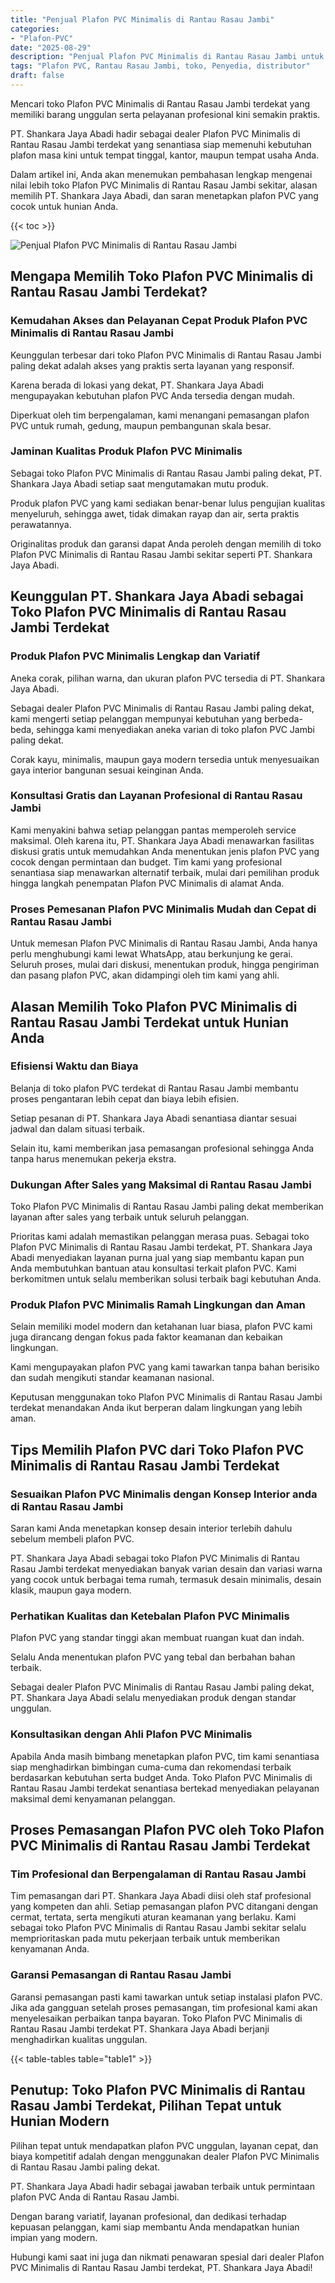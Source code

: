 ```yaml
---
title: "Penjual Plafon PVC Minimalis di Rantau Rasau Jambi"
categories: 
- "Plafon-PVC"
date: "2025-08-29"
description: "Penjual Plafon PVC Minimalis di Rantau Rasau Jambi untuk tempat tinggal, perkantoran, dan ritel. Produk unggulan, variasi motif, warna modern, dengan jasa pemasangan dikerjakan oleh teknisi profesional dan jaminan resmi!|Layanan penjualan Plafon PVC Minimalis di Rantau Rasau Jambi untuk keperluan hunian, perkantoran, maupun ritel, beserta plafon berkualitas dan penempatan oleh tim berpengalaman serta jaminan resmi.|Pilihan Plafon PVC Minimalis di Rantau Rasau Jambi yang terpercaya bagi rumah, perkantoran, dan gerai, dengan material unggulan dan penempatan ditangani oleh tim berpengalaman dan jaminan resmi.|Distribusi Plafon PVC Minimalis di Rantau Rasau Jambi untuk tempat tinggal, perkantoran, serta toko, beserta material berkualitas dan penempatan dikerjakan oleh tim profesional, lengkap beserta garansi resmi.}"
tags: "Plafon PVC, Rantau Rasau Jambi, toko, Penyedia, distributor"
draft: false
---
```


Mencari toko Plafon PVC Minimalis di Rantau Rasau Jambi terdekat yang memiliki barang unggulan serta pelayanan profesional kini semakin praktis.

PT. Shankara Jaya Abadi hadir sebagai dealer Plafon PVC Minimalis di Rantau Rasau Jambi terdekat yang senantiasa siap memenuhi kebutuhan plafon masa kini untuk tempat tinggal, kantor, maupun tempat usaha Anda.

Dalam artikel ini, Anda akan menemukan pembahasan lengkap mengenai nilai lebih toko Plafon PVC Minimalis di Rantau Rasau Jambi sekitar, alasan memilih PT. Shankara Jaya Abadi, dan saran menetapkan plafon PVC yang cocok untuk hunian Anda.

{{< toc >}}

![Penjual Plafon PVC Minimalis di Rantau Rasau Jambi](/images/Plafon-PVC/Penjual-Plafon-PVC-Minimalis-di-Rantau-Rasau-Jambi.png)


## Mengapa Memilih Toko Plafon PVC Minimalis di Rantau Rasau Jambi Terdekat?

### Kemudahan Akses dan Pelayanan Cepat Produk Plafon PVC Minimalis di Rantau Rasau Jambi

Keunggulan terbesar dari toko Plafon PVC Minimalis di Rantau Rasau Jambi paling dekat adalah akses yang praktis serta layanan yang responsif.

Karena berada di lokasi yang dekat, PT. Shankara Jaya Abadi mengupayakan kebutuhan plafon PVC Anda tersedia dengan mudah.

Diperkuat oleh tim berpengalaman, kami menangani pemasangan plafon PVC untuk rumah, gedung, maupun pembangunan skala besar.

### Jaminan Kualitas Produk Plafon PVC Minimalis

Sebagai toko Plafon PVC Minimalis di Rantau Rasau Jambi paling dekat, PT. Shankara Jaya Abadi setiap saat mengutamakan mutu produk.

Produk plafon PVC yang kami sediakan benar-benar lulus pengujian kualitas menyeluruh, sehingga awet, tidak dimakan rayap dan air, serta praktis perawatannya.

Originalitas produk dan garansi dapat Anda peroleh dengan memilih di toko Plafon PVC Minimalis di Rantau Rasau Jambi sekitar seperti PT. Shankara Jaya Abadi.

## Keunggulan PT. Shankara Jaya Abadi sebagai Toko Plafon PVC Minimalis di Rantau Rasau Jambi Terdekat

### Produk Plafon PVC Minimalis Lengkap dan Variatif

Aneka corak, pilihan warna, dan ukuran plafon PVC tersedia di PT. Shankara Jaya Abadi.

Sebagai dealer Plafon PVC Minimalis di Rantau Rasau Jambi paling dekat, kami mengerti setiap pelanggan mempunyai kebutuhan yang berbeda-beda, sehingga kami menyediakan aneka varian di toko plafon PVC Jambi paling dekat.

Corak kayu, minimalis, maupun gaya modern tersedia untuk menyesuaikan gaya interior bangunan sesuai keinginan Anda.

### Konsultasi Gratis dan Layanan Profesional di Rantau Rasau Jambi

Kami menyakini bahwa setiap pelanggan pantas memperoleh service maksimal. Oleh karena itu, PT. Shankara Jaya Abadi menawarkan fasilitas diskusi gratis untuk memudahkan Anda menentukan jenis plafon PVC yang cocok dengan permintaan dan budget. Tim kami yang profesional senantiasa siap menawarkan alternatif terbaik, mulai dari pemilihan produk hingga langkah penempatan Plafon PVC Minimalis di alamat Anda.

### Proses Pemesanan Plafon PVC Minimalis Mudah dan Cepat di Rantau Rasau Jambi

Untuk memesan Plafon PVC Minimalis di Rantau Rasau Jambi, Anda hanya perlu menghubungi kami lewat WhatsApp, atau berkunjung ke gerai. Seluruh proses, mulai dari diskusi, menentukan produk, hingga pengiriman dan pasang plafon PVC, akan didampingi oleh tim kami yang ahli.

## Alasan Memilih Toko Plafon PVC Minimalis di Rantau Rasau Jambi Terdekat untuk Hunian Anda

### Efisiensi Waktu dan Biaya

Belanja di toko plafon PVC terdekat di Rantau Rasau Jambi membantu proses pengantaran lebih cepat dan biaya lebih efisien.

Setiap pesanan di PT. Shankara Jaya Abadi senantiasa diantar sesuai jadwal dan dalam situasi terbaik.

Selain itu, kami memberikan jasa pemasangan profesional sehingga Anda tanpa harus menemukan pekerja ekstra.

### Dukungan After Sales yang Maksimal di Rantau Rasau Jambi

Toko Plafon PVC Minimalis di Rantau Rasau Jambi paling dekat memberikan layanan after sales yang terbaik untuk seluruh pelanggan.

Prioritas kami adalah memastikan pelanggan merasa puas. Sebagai toko Plafon PVC Minimalis di Rantau Rasau Jambi terdekat, PT. Shankara Jaya Abadi menyediakan layanan purna jual yang siap membantu kapan pun Anda membutuhkan bantuan atau konsultasi terkait plafon PVC. Kami berkomitmen untuk selalu memberikan solusi terbaik bagi kebutuhan Anda.

### Produk Plafon PVC Minimalis Ramah Lingkungan dan Aman

Selain memiliki model modern dan ketahanan luar biasa, plafon PVC kami juga dirancang dengan fokus pada faktor keamanan dan kebaikan lingkungan.

Kami mengupayakan plafon PVC yang kami tawarkan tanpa bahan berisiko dan sudah mengikuti standar keamanan nasional.

Keputusan menggunakan toko Plafon PVC Minimalis di Rantau Rasau Jambi terdekat menandakan Anda ikut berperan dalam lingkungan yang lebih aman.

## Tips Memilih Plafon PVC dari Toko Plafon PVC Minimalis di Rantau Rasau Jambi Terdekat

### Sesuaikan Plafon PVC Minimalis dengan Konsep Interior anda di Rantau Rasau Jambi

Saran kami Anda menetapkan konsep desain interior terlebih dahulu sebelum membeli plafon PVC.

PT. Shankara Jaya Abadi sebagai toko Plafon PVC Minimalis di Rantau Rasau Jambi terdekat menyediakan banyak varian desain dan variasi warna yang cocok untuk berbagai tema rumah, termasuk desain minimalis, desain klasik, maupun gaya modern.

### Perhatikan Kualitas dan Ketebalan Plafon PVC Minimalis

Plafon PVC yang standar tinggi akan membuat ruangan kuat dan indah.

Selalu Anda menentukan plafon PVC yang tebal dan berbahan bahan terbaik.

Sebagai dealer Plafon PVC Minimalis di Rantau Rasau Jambi paling dekat, PT. Shankara Jaya Abadi selalu menyediakan produk dengan standar unggulan.

### Konsultasikan dengan Ahli Plafon PVC Minimalis

Apabila Anda masih bimbang menetapkan plafon PVC, tim kami senantiasa siap menghadirkan bimbingan cuma-cuma dan rekomendasi terbaik berdasarkan kebutuhan serta budget Anda. Toko Plafon PVC Minimalis di Rantau Rasau Jambi terdekat senantiasa bertekad menyediakan pelayanan maksimal demi kenyamanan pelanggan.

## Proses Pemasangan Plafon PVC oleh Toko Plafon PVC Minimalis di Rantau Rasau Jambi Terdekat

### Tim Profesional dan Berpengalaman di Rantau Rasau Jambi

Tim pemasangan dari PT. Shankara Jaya Abadi diisi oleh staf profesional yang kompeten dan ahli. Setiap pemasangan plafon PVC ditangani dengan cermat, tertata, serta mengikuti aturan keamanan yang berlaku. Kami sebagai toko Plafon PVC Minimalis di Rantau Rasau Jambi sekitar selalu memprioritaskan pada mutu pekerjaan terbaik untuk memberikan kenyamanan Anda.

### Garansi Pemasangan di Rantau Rasau Jambi

Garansi pemasangan pasti kami tawarkan untuk setiap instalasi plafon PVC. Jika ada gangguan setelah proses pemasangan, tim profesional kami akan menyelesaikan perbaikan tanpa bayaran. Toko Plafon PVC Minimalis di Rantau Rasau Jambi terdekat PT. Shankara Jaya Abadi berjanji menghadirkan kualitas unggulan.

{{< table-tables table="table1" >}}

## Penutup: Toko Plafon PVC Minimalis di Rantau Rasau Jambi Terdekat, Pilihan Tepat untuk Hunian Modern

Pilihan tepat untuk mendapatkan plafon PVC unggulan, layanan cepat, dan biaya kompetitif adalah dengan menggunakan dealer Plafon PVC Minimalis di Rantau Rasau Jambi paling dekat.

PT. Shankara Jaya Abadi hadir sebagai jawaban terbaik untuk permintaan plafon PVC Anda di Rantau Rasau Jambi.

Dengan barang variatif, layanan profesional, dan dedikasi terhadap kepuasan pelanggan, kami siap membantu Anda mendapatkan hunian impian yang modern.

Hubungi kami saat ini juga dan nikmati penawaran spesial dari dealer Plafon PVC Minimalis di Rantau Rasau Jambi terdekat, PT. Shankara Jaya Abadi!